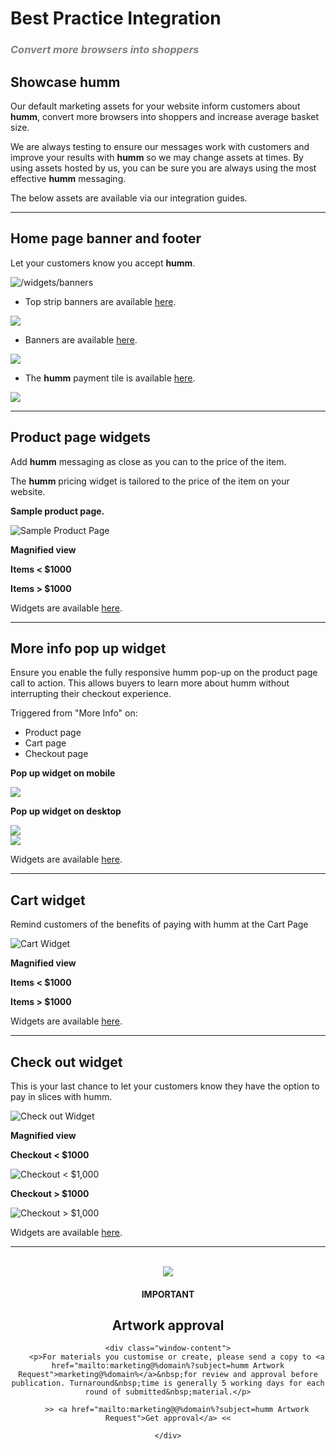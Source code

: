 # Best Practice Integration

<h3 style="color:gray; font-style:italic">Convert more browsers into <b>shoppers</b></h3>

## Showcase **humm**
Our default marketing assets for your website inform customers about **humm**, convert more browsers into shoppers and increase average basket size.

We are always testing to ensure our messages work with customers and improve your results with **humm** so we may change assets at times. By using assets hosted by us, you can be sure you are always using the most effective **humm** messaging.

The below assets are available via our integration guides.

- - -

## Home page banner and footer

Let your customers know you accept **humm**.

![/widgets/banners](/img/best_integration_guidelines/Banner-placement-web3.png)

* Top strip banners are available [here](/widgets/banners).

<a href="/widgets/banners">
    <img class="box-shadow" src="/img/best_integration_guidelines/Pay_in_slicesNZ.png">
</a>

* Banners are available [here](/widgets/banners).

<a href="/widgets/banners">
    <img class="box-shadow" src="/img/best_integration_guidelines/LTBTsmlNZ.png">
</a>

* The **humm** payment tile is available [here](https://tools.shophumm.com.au/logos-images).

<a href="https://tools.shophumm.com.au/logos-images">
    <img class="box-shadow" src="/img/best_integration_guidelines/payment_sml.png">
</a>

- - -

## Product page widgets

Add **humm** messaging as close as you can to the price of the item.

The **humm** pricing widget is tailored to the price of the item on your website.

**Sample product page.**

![Sample Product Page](/img/best_integration_guidelines/Sample_product_page1.png)

**Magnified view**

**Items < $1000**

<script src="https://widgets.%domain%/content/scripts/price-info.js?productPrice=200"></script>

**Items > $1000**

<script src="https://widgets.%domain%/content/scripts/price-info.js?productPrice=1500"></script>

Widgets are available [here](/widgets/%price_info_page_link%/).

- - -

## More info pop up widget

Ensure you enable the fully responsive humm pop-up on the product page call to action. This allows buyers to learn more about humm without interrupting their checkout experience.

Triggered from "More Info" on:

* Product page
* Cart page
* Checkout page

**Pop up widget  on mobile**

<a href="https://tools.shophumm.com.au/logos-images">
    <img class="box-shadow" src="/img/best_integration_guidelines/More_info_pop_up_MOB2.png">
</a>

**Pop up widget on desktop**


<div id="humm-landing-content" style=display:%au-only%>
    <a href="/widgets/%price_info_page_link%#price-info-widget">
        <img class="box-shadow" src="/img/best_integration_guidelines/pop_up_under 2000_0.png">
    </a>
</div>


<div id="humm-landing-content" style=display:%nz-only%>
    <a href="/widgets/%price_info_page_link%#price-info-widget">
        <img class="box-shadow" src="/img/best_integration_guidelines/pop_up_nz.png">
    </a>
</div>


Widgets are available [here](/widgets/%price_info_page_link%/).

- - -

## Cart widget

Remind customers of the benefits of paying with humm at the Cart Page

![Cart Widget](/img/best_integration_guidelines/Cart2_0.png)

**Magnified view**

**Items < $1000**

<script src="https://widgets.%domain%/content/scripts/price-info.js?productPrice=200"></script>

**Items > $1000**

<script src="https://widgets.%domain%/content/scripts/price-info.js?productPrice=1500"></script>

Widgets are available [here](/widgets/%price_info_page_link%/).

- - - 

## Check out widget

This is your last chance to let your customers know they have the option to pay in slices with humm.

![Check out Widget](/img/best_integration_guidelines/Checkout3.png)

**Magnified view**

**Checkout < $1000**

![Checkout < $1,000 ](/img/best_integration_guidelines/checkout_lg3.png)

**Checkout > $1000**

![Checkout > $1,000 ](/img/best_integration_guidelines/checkout_lg4.png)

Widgets are available [here](/widgets/%price_info_page_link%/).

- - -
<br>

<div style="text-align:center" class="window">
    <div class="window-title">
        <img class="box-shadow" src="/img/best_integration_guidelines/notice.png">
        <h4>IMPORTANT</h4>
        <h2>Artwork approval</h2>
    </div>
    
    <div class="window-content">
        <p>For materials you customise or create, please send a copy to <a href="mailto:marketing@%domain%?subject=humm Artwork Request">marketing@%domain%</a>&nbsp;for review and approval before publication. Turnaround&nbsp;time is generally 5 working days for each round of submitted&nbsp;material.</p>

        >> <a href="mailto:marketing@@%domain%?subject=humm Artwork Request">Get approval</a> <<

    </div>
</div>